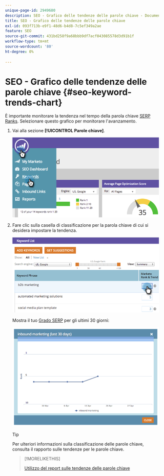 ```yaml
---
unique-page-id: 2949680
description: SEO - Grafico delle tendenze delle parole chiave - Documentazione di Marketo - Documentazione del prodotto
title: SEO - Grafico delle tendenze delle parole chiave
exl-id: 093f713b-e9f1-48d6-b4d8-7c5ef349a2ae
feature: SEO
source-git-commit: 431bd258f9a68bbb9df7acf043085578d3d91b1f
workflow-type: tm+mt
source-wordcount: '80'
ht-degree: 0%

---
```


# SEO - Grafico delle tendenze delle parole chiave {#seo-keyword-trends-chart}

È importante monitorare la tendenza nel tempo della parola chiave [SERP Ranks](/help/marketo/product-docs/additional-apps/seo/understanding-seo/understanding-search-engine-optimization.md). Selezionare questo grafico per monitorare l&#39;avanzamento.

1. Vai alla sezione **[!UICONTROL Parole chiave]**.

   ![](assets/image2014-9-18-12-3a5-3a7.png)

1. Fare clic sulla casella di classificazione per la parola chiave di cui si desidera impostare la tendenza.

   ![](assets/image2014-9-18-12-3a5-3a11.png)

   Mostra il tuo [Grado SERP](/help/marketo/product-docs/additional-apps/seo/understanding-seo/understanding-search-engine-optimization.md) per gli ultimi 30 giorni:

   ![](assets/image2014-9-18-12-3a5-3a14.png)

   >[!TIP]
   >
   >Per ulteriori informazioni sulla classificazione delle parole chiave, consulta il rapporto sulle tendenze per le parole chiave.

   >[!MORELIKETHIS]
   >
   >[Utilizzo del report sulle tendenze delle parole chiave](/help/marketo/product-docs/additional-apps/seo/reports/seo-use-the-keyword-trends-report.md)
